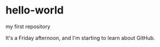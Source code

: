# hello-world
my first repository

It's a Friday afternoon, and I'm starting to learn about GitHub.
